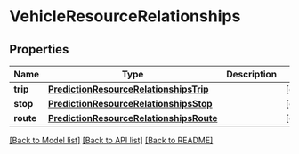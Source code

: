 # VehicleResourceRelationships

## Properties
Name | Type | Description | Notes
------------ | ------------- | ------------- | -------------
**trip** | [**PredictionResourceRelationshipsTrip**](PredictionResourceRelationshipsTrip.md) |  | [optional] 
**stop** | [**PredictionResourceRelationshipsStop**](PredictionResourceRelationshipsStop.md) |  | [optional] 
**route** | [**PredictionResourceRelationshipsRoute**](PredictionResourceRelationshipsRoute.md) |  | [optional] 

[[Back to Model list]](../README.md#documentation-for-models) [[Back to API list]](../README.md#documentation-for-api-endpoints) [[Back to README]](../README.md)


